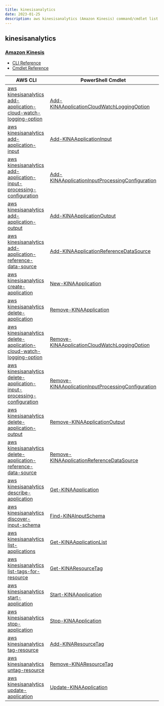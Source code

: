 ```yaml
---
title: kinesisanalytics
date: 2023-01-25
description: aws kinesisanalytics (Amazon Kinesis) command/cmdlet list.
---
```


## kinesisanalytics

### [Amazon Kinesis](https://aws.amazon.com/kinesis/)

* [CLI Reference](https://docs.aws.amazon.com/cli/latest/reference/kinesisanalytics/index.html)
* [Cmdlet Reference](https://docs.aws.amazon.com/powershell/latest/reference/items/Amazon_Kinesis_Analytics_cmdlets.html)

|AWS CLI|PowerShell Cmdlet|
|----|----|
|[aws kinesisanalytics add-application-cloud-watch-logging-option](https://docs.aws.amazon.com/cli/latest/reference/kinesisanalytics/add-application-cloud-watch-logging-option.html)|[Add-KINAApplicationCloudWatchLoggingOption](https://docs.aws.amazon.com/powershell/latest/reference/items/Add-KINAApplicationCloudWatchLoggingOption.html)|
|[aws kinesisanalytics add-application-input](https://docs.aws.amazon.com/cli/latest/reference/kinesisanalytics/add-application-input.html)|[Add-KINAApplicationInput](https://docs.aws.amazon.com/powershell/latest/reference/items/Add-KINAApplicationInput.html)|
|[aws kinesisanalytics add-application-input-processing-configuration](https://docs.aws.amazon.com/cli/latest/reference/kinesisanalytics/add-application-input-processing-configuration.html)|[Add-KINAApplicationInputProcessingConfiguration](https://docs.aws.amazon.com/powershell/latest/reference/items/Add-KINAApplicationInputProcessingConfiguration.html)|
|[aws kinesisanalytics add-application-output](https://docs.aws.amazon.com/cli/latest/reference/kinesisanalytics/add-application-output.html)|[Add-KINAApplicationOutput](https://docs.aws.amazon.com/powershell/latest/reference/items/Add-KINAApplicationOutput.html)|
|[aws kinesisanalytics add-application-reference-data-source](https://docs.aws.amazon.com/cli/latest/reference/kinesisanalytics/add-application-reference-data-source.html)|[Add-KINAApplicationReferenceDataSource](https://docs.aws.amazon.com/powershell/latest/reference/items/Add-KINAApplicationReferenceDataSource.html)|
|[aws kinesisanalytics create-application](https://docs.aws.amazon.com/cli/latest/reference/kinesisanalytics/create-application.html)|[New-KINAApplication](https://docs.aws.amazon.com/powershell/latest/reference/items/New-KINAApplication.html)|
|[aws kinesisanalytics delete-application](https://docs.aws.amazon.com/cli/latest/reference/kinesisanalytics/delete-application.html)|[Remove-KINAApplication](https://docs.aws.amazon.com/powershell/latest/reference/items/Remove-KINAApplication.html)|
|[aws kinesisanalytics delete-application-cloud-watch-logging-option](https://docs.aws.amazon.com/cli/latest/reference/kinesisanalytics/delete-application-cloud-watch-logging-option.html)|[Remove-KINAApplicationCloudWatchLoggingOption](https://docs.aws.amazon.com/powershell/latest/reference/items/Remove-KINAApplicationCloudWatchLoggingOption.html)|
|[aws kinesisanalytics delete-application-input-processing-configuration](https://docs.aws.amazon.com/cli/latest/reference/kinesisanalytics/delete-application-input-processing-configuration.html)|[Remove-KINAApplicationInputProcessingConfiguration](https://docs.aws.amazon.com/powershell/latest/reference/items/Remove-KINAApplicationInputProcessingConfiguration.html)|
|[aws kinesisanalytics delete-application-output](https://docs.aws.amazon.com/cli/latest/reference/kinesisanalytics/delete-application-output.html)|[Remove-KINAApplicationOutput](https://docs.aws.amazon.com/powershell/latest/reference/items/Remove-KINAApplicationOutput.html)|
|[aws kinesisanalytics delete-application-reference-data-source](https://docs.aws.amazon.com/cli/latest/reference/kinesisanalytics/delete-application-reference-data-source.html)|[Remove-KINAApplicationReferenceDataSource](https://docs.aws.amazon.com/powershell/latest/reference/items/Remove-KINAApplicationReferenceDataSource.html)|
|[aws kinesisanalytics describe-application](https://docs.aws.amazon.com/cli/latest/reference/kinesisanalytics/describe-application.html)|[Get-KINAApplication](https://docs.aws.amazon.com/powershell/latest/reference/items/Get-KINAApplication.html)|
|[aws kinesisanalytics discover-input-schema](https://docs.aws.amazon.com/cli/latest/reference/kinesisanalytics/discover-input-schema.html)|[Find-KINAInputSchema](https://docs.aws.amazon.com/powershell/latest/reference/items/Find-KINAInputSchema.html)|
|[aws kinesisanalytics list-applications](https://docs.aws.amazon.com/cli/latest/reference/kinesisanalytics/list-applications.html)|[Get-KINAApplicationList](https://docs.aws.amazon.com/powershell/latest/reference/items/Get-KINAApplicationList.html)|
|[aws kinesisanalytics list-tags-for-resource](https://docs.aws.amazon.com/cli/latest/reference/kinesisanalytics/list-tags-for-resource.html)|[Get-KINAResourceTag](https://docs.aws.amazon.com/powershell/latest/reference/items/Get-KINAResourceTag.html)|
|[aws kinesisanalytics start-application](https://docs.aws.amazon.com/cli/latest/reference/kinesisanalytics/start-application.html)|[Start-KINAApplication](https://docs.aws.amazon.com/powershell/latest/reference/items/Start-KINAApplication.html)|
|[aws kinesisanalytics stop-application](https://docs.aws.amazon.com/cli/latest/reference/kinesisanalytics/stop-application.html)|[Stop-KINAApplication](https://docs.aws.amazon.com/powershell/latest/reference/items/Stop-KINAApplication.html)|
|[aws kinesisanalytics tag-resource](https://docs.aws.amazon.com/cli/latest/reference/kinesisanalytics/tag-resource.html)|[Add-KINAResourceTag](https://docs.aws.amazon.com/powershell/latest/reference/items/Add-KINAResourceTag.html)|
|[aws kinesisanalytics untag-resource](https://docs.aws.amazon.com/cli/latest/reference/kinesisanalytics/untag-resource.html)|[Remove-KINAResourceTag](https://docs.aws.amazon.com/powershell/latest/reference/items/Remove-KINAResourceTag.html)|
|[aws kinesisanalytics update-application](https://docs.aws.amazon.com/cli/latest/reference/kinesisanalytics/update-application.html)|[Update-KINAApplication](https://docs.aws.amazon.com/powershell/latest/reference/items/Update-KINAApplication.html)|


